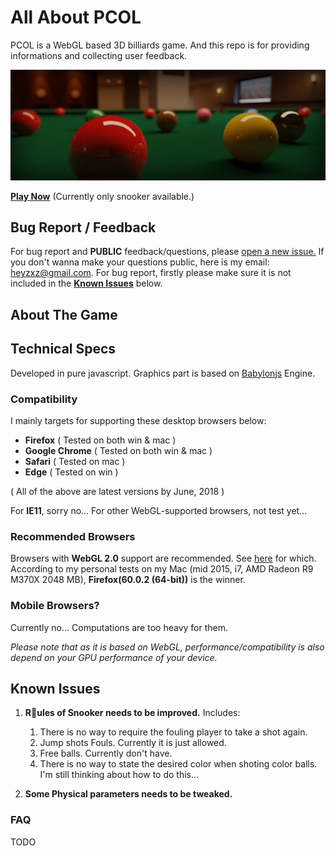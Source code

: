 # All About PCOL
PCOL is a WebGL based 3D billiards game. And this repo is for providing informations and collecting user feedback.

![pcol-poster](./img/pcol-poster.jpg)

**[Play Now](http://www.heyzxz.me/pcol)** (Currently only snooker available.)

## Bug Report / Feedback
For bug report and **PUBLIC** feedback/questions, please [open a new issue.](https://github.com/heyzxz/all-about-pcol/issues)
If you don't wanna make your questions public, here is my email: [heyzxz@gmail.com](mailto:heyzxz@gmail.com).
For bug report, firstly please make sure it is not included in the **[Known Issues](https://github.com/heyzxz/all-about-pcol#known-issues)** below.
## About The Game

## Technical Specs
Developed in pure javascript. Graphics part is based on [Babylonjs](https://github.com/BabylonJS/Babylon.js) Engine.

### Compatibility
I mainly targets for supporting these desktop browsers below:
* **Firefox** ( Tested on both win & mac )
* **Google Chrome** ( Tested on both win & mac )
* **Safari** ( Tested on mac )
* **Edge** ( Tested on win )

( All of the above are latest versions by June, 2018 )

For **IE11**, sorry no...
For other WebGL-supported browsers, not test yet...

### Recommended Browsers
Browsers with **WebGL 2.0** support are recommended. See [here](https://caniuse.com/#search=webgl2) for which.
According to my personal tests on my Mac (mid 2015, i7, AMD Radeon R9 M370X 2048 MB), **Firefox(60.0.2 (64-bit))** is the winner.
### Mobile Browsers?
Currently no... Computations are too heavy for them.

*Please note that as it is based on WebGL, performance/compatibility is also depend on your GPU performance of your device.*

## Known Issues
1. **Rules of Snooker needs to be improved.** Includes:
	1. There is no way to require the fouling player to take a shot again.
	1. Jump shots Fouls. Currently it is just allowed.
	1. Free balls. Currently don't have.
	1. There is no way to state the desired color when shoting color balls. I'm still thinking about how to do this...

1. **Some Physical parameters needs to be tweaked.**

### FAQ
TODO
